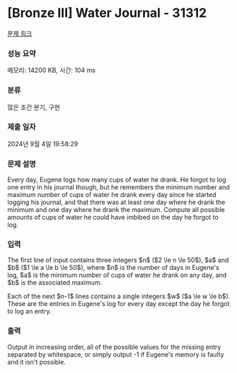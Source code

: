 # [Bronze III] Water Journal - 31312 

[문제 링크](https://www.acmicpc.net/problem/31312) 

### 성능 요약

메모리: 14200 KB, 시간: 104 ms

### 분류

많은 조건 분기, 구현

### 제출 일자

2024년 9월 4일 19:58:29

### 문제 설명

<p>Every day, Eugene logs how many cups of water he drank. He forgot to log one entry in his journal though, but he remembers the minimum number and maximum number of cups of water he drank every day since he started logging his journal, and that there was at least one day where he drank the minimum and one day where he drank the maximum. Compute all possible amounts of cups of water he could have imbibed on the day he forgot to log.</p>

### 입력 

 <p>The first line of input contains three integers $n$ ($2 \le n \le 50$), $a$ and $b$ ($1 \le a \le b \le 50$), where $n$ is the number of days in Eugene's log, $a$ is the minimum number of cups of water he drank on any day, and $b$ is the associated maximum.</p>

<p>Each of the next $n-1$ lines contains a single integers $w$ ($a \le w \le b$). These are the entries in Eugene's log for every day except the day he forgot to log an entry. </p>

### 출력 

 <p>Output in increasing order, all of the possible values for the missing entry separated by whitespace, or simply output -1 if Eugene's memory is faulty and it isn't possible. </p>

